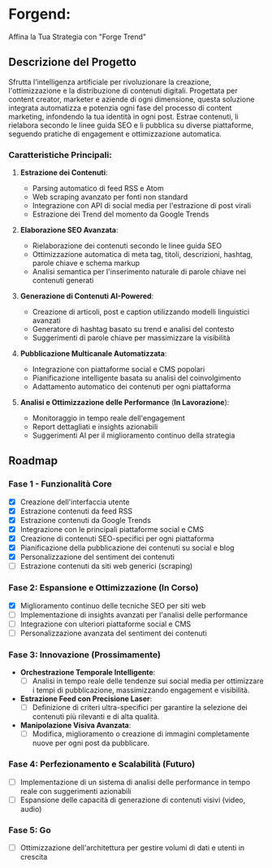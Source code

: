 # Forgend: 
Affina la Tua Strategia con "Forge Trend"

## Descrizione del Progetto
Sfrutta l'intelligenza artificiale per rivoluzionare la creazione, l'ottimizzazione e la distribuzione di contenuti digitali. Progettata per content creator, marketer e aziende di ogni dimensione, questa soluzione integrata automatizza e potenzia ogni fase del processo di content marketing, infondendo la tua identità in ogni post. Estrae contenuti, li rielabora secondo le linee guida SEO e li pubblica su diverse piattaforme, seguendo pratiche di engagement e ottimizzazione automatica.

### Caratteristiche Principali:

1. **Estrazione dei Contenuti**:
   - Parsing automatico di feed RSS e Atom
   - Web scraping avanzato per fonti non standard
   - Integrazione con API di social media per l'estrazione di post virali
   - Estrazione dei Trend del momento da Google Trends

2. **Elaborazione SEO Avanzata**:
   - Rielaborazione dei contenuti secondo le linee guida SEO
   - Ottimizzazione automatica di meta tag, titoli, descrizioni, hashtag, parole chiave e schema markup
   - Analisi semantica per l'inserimento naturale di parole chiave nei contenuti generati

3. **Generazione di Contenuti AI-Powered**:
   - Creazione di articoli, post e caption utilizzando modelli linguistici avanzati
   - Generatore di hashtag basato su trend e analisi del contesto
   - Suggerimenti di parole chiave per massimizzare la visibilità

4. **Pubblicazione Multicanale Automatizzata**:
   - Integrazione con piattaforme social e CMS popolari
   - Pianificazione intelligente basata su analisi del coinvolgimento
   - Adattamento automatico dei contenuti per ogni piattaforma

5. **Analisi e Ottimizzazione delle Performance** (**In Lavorazione**):
   - Monitoraggio in tempo reale dell'engagement
   - Report dettagliati e insights azionabili
   - Suggerimenti AI per il miglioramento continuo della strategia

## Roadmap

### Fase 1 - Funzionalità Core
- [x] Creazione dell'interfaccia utente
- [x] Estrazione contenuti da feed RSS
- [x] Estrazione contenuti da Google Trends
- [x] Integrazione con le principali piattaforme social e CMS
- [x] Creazione di contenuti SEO-specifici per ogni piattaforma
- [x] Pianificazione della pubblicazione dei contenuti su social e blog
- [x] Personalizzazione del sentiment dei contenuti
- [ ] Estrazione contenuti da siti web generici (scraping)

### Fase 2: Espansione e Ottimizzazione (In Corso)
- [x] Miglioramento continuo delle tecniche SEO per siti web
- [ ] Implementazione di insights avanzati per l'analisi delle performance
- [ ] Integrazione con ulteriori piattaforme social e CMS
- [ ] Personalizzazione avanzata del sentiment dei contenuti

### Fase 3: Innovazione (Prossimamente)
- **Orchestrazione Temporale Intelligente**:
  - [ ] Analisi in tempo reale delle tendenze sui social media per ottimizzare i tempi di pubblicazione, massimizzando engagement e visibilità.

- **Estrazione Feed con Precisione Laser**:
  - [ ] Definizione di criteri ultra-specifici per garantire la selezione dei contenuti più rilevanti e di alta qualità.

- **Manipolazione Visiva Avanzata**:
  - [ ] Modifica, miglioramento o creazione di immagini completamente nuove per ogni post da pubblicare.

### Fase 4: Perfezionamento e Scalabilità (Futuro)
- [ ] Implementazione di un sistema di analisi delle performance in tempo reale con suggerimenti azionabili
- [ ] Espansione delle capacità di generazione di contenuti visivi (video, audio)

### Fase 5: Go
- [ ] Ottimizzazione dell'architettura per gestire volumi di dati e utenti in crescita
